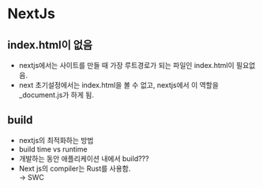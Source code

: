 # NextJs

## index.html이 없음

- nextjs에서는 사이트를 만들 때 가장 루트경로가 되는 파일인 index.html이 필요없음.
- next 초기설정에서는 index.html을 볼 수 없고, nextjs에서 이 역할을 \_document.js가 하게 됨.

## build

- nextjs의 최적화하는 방법
- build time vs runtime
- 개발하는 동안 애플리케이션 내에서 build???
- Next js의 compiler는 Rust를 사용함.  
   → SWC
